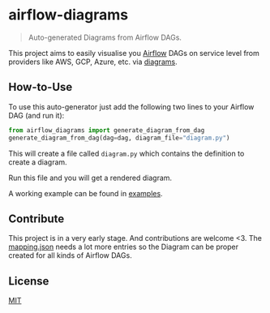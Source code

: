 # airflow-diagrams

> Auto-generated Diagrams from Airflow DAGs.

This project aims to easily visualise you [Airflow](https://github.com/apache/airflow) DAGs on service level 
from providers like AWS, GCP, Azure, etc. via [diagrams](https://github.com/mingrammer/diagrams).

## How-to-Use

To use this auto-generator just add the following two lines to your Airflow DAG (and run it):
```python
from airflow_diagrams import generate_diagram_from_dag
generate_diagram_from_dag(dag=dag, diagram_file="diagram.py")
```
This will create a file called `diagram.py` which contains the definition to create a diagram.

Run this file and you will get a rendered diagram.

A working example can be found in [examples](examples/dags/test_dag.py).

## Contribute

This project is in a very early stage. And contributions are welcome <3.
The [mapping.json](airflow_diagrams/mapping.json) needs a lot more entries 
so the Diagram can be proper created for all kinds of Airflow DAGs.

## License

[MIT](LICENSE)
